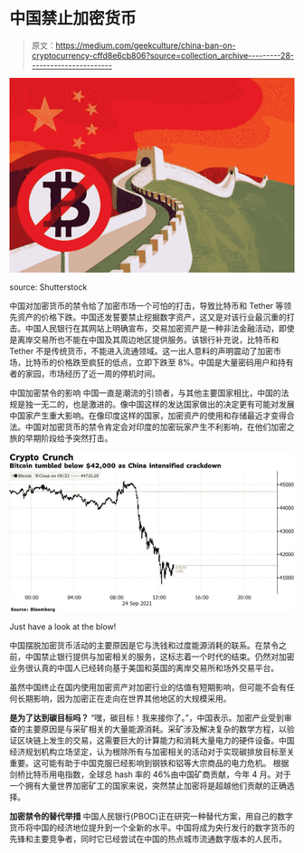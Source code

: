 # 中国禁止加密货币

> 原文：<https://medium.com/geekculture/china-ban-on-cryptocurrency-cffd8e6cb806?source=collection_archive---------28----------------------->

![](img/1be76d06bc247c0ce7229fca59902f24.png)

source: Shutterstock

中国对加密货币的禁令给了加密市场一个可怕的打击，导致比特币和 Tether 等领先资产的价格下跌。中国还发誓要禁止挖掘数字资产，这又是对该行业最沉重的打击。中国人民银行在其网站上明确宣布，交易加密资产是一种非法金融活动，即使是离岸交易所也不能在中国及其周边地区提供服务。该银行补充说，比特币和 Tether 不是传统货币，不能进入流通领域。这一出人意料的声明震动了加密市场，比特币的价格跌至疯狂的低点，立即下跌至 8%。中国是大量密码用户和持有者的家园，市场经历了近一周的停机时间。

中国加密禁令的影响
中国一直是潮流的引领者，与其他主要国家相比，中国的法规是独一无二的，也是激进的。像中国这样的发达国家做出的决定更有可能对发展中国家产生重大影响。在像印度这样的国家，加密资产的使用和存储最近才变得合法。中国对加密货币的禁令肯定会对印度的加密玩家产生不利影响，在他们加密之旅的早期阶段给予突然打击。

![](img/9295a20300375d66b489257a64d1b51a.png)

Just have a look at the blow!

中国摆脱加密货币活动的主要原因是它与洗钱和过度能源消耗的联系。在禁令之前，中国禁止银行提供与加密相关的服务，这标志着一个时代的结束。仍然对加密业务很认真的中国人已经转向基于美国和英国的离岸交易所和场外交易平台。

虽然中国终止在国内使用加密资产对加密行业的估值有短期影响，但可能不会有任何长期影响，因为加密正在走向在世界其他地区的大规模采用。

**是为了达到碳目标吗？**
“嘿，碳目标！我来接你了。”，中国表示。加密产业受到审查的主要原因是与采矿相关的大量能源消耗。采矿涉及解决复杂的数学方程，以验证区块链上发生的交易，这需要巨大的计算能力和消耗大量电力的硬件设备。中国经济规划机构立场坚定，认为根除所有与加密相关的活动对于实现碳排放目标至关重要。这可能有助于中国克服已经影响到钢铁和铝等大宗商品的电力危机。
根据剑桥比特币用电指数，全球总 hash 率的 46%由中国矿商贡献，今年 4 月。对于一个拥有大量世界加密矿工的国家来说，突然禁止加密将是超越他们贡献的正确选择。

**加密禁令的替代举措**
中国人民银行(PBOC)正在研究一种替代方案，用自己的数字货币将中国的经济地位提升到一个全新的水平。中国将成为央行发行的数字货币的先锋和主要竞争者，同时它已经尝试在中国的热点城市流通数字版本的人民币。